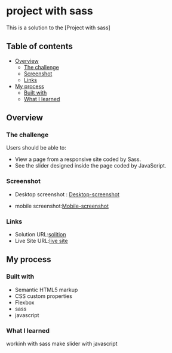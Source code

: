 # project with sass

This is a solution to the [Project with sass]

## Table of contents

- [Overview](#overview)
  - [The challenge](#the-challenge)
  - [Screenshot](#screenshot)
  - [Links](#links)
- [My process](#my-process)
  - [Built with](#built-with)
  - [What I learned](#what-i-learned)


## Overview

### The challenge

Users should be able to:

- View a page from a responsive site coded by Sass.
- See the slider designed inside the page coded by JavaScript.

### Screenshot


- Desktop screenshot : [Desktop-screenshot](image/Desktop.png/)

- mobile screenshot:[Mobile-screenshot](image/mobile.png/)




### Links

- Solution URL:[solition](https://github.com/Maryametesami/project-with-sass)
- Live Site URL:[live site](https://maryametesami.github.io/project-with-sass/)
## My process

### Built with

- Semantic HTML5 markup
- CSS custom properties
- Flexbox
- sass
- javascript



### What I learned

workinh with sass 
make slider with javascript



